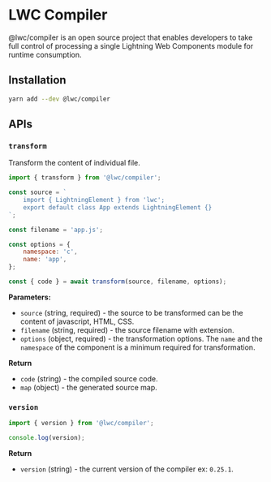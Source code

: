 # LWC Compiler

@lwc/compiler is an open source project that enables developers to take full control of processing a single Lightning Web Components module for runtime consumption.

## Installation

```sh
yarn add --dev @lwc/compiler
```

## APIs

### `transform`

Transform the content of individual file.

```js
import { transform } from '@lwc/compiler';

const source = `
    import { LightningElement } from 'lwc';
    export default class App extends LightningElement {}
`;

const filename = 'app.js';

const options = {
    namespace: 'c',
    name: 'app',
};

const { code } = await transform(source, filename, options);
```

**Parameters:**

-   `source` (string, required) - the source to be transformed can be the content of javascript, HTML, CSS.
-   `filename` (string, required) - the source filename with extension.
-   `options` (object, required) - the transformation options. The `name` and the `namespace` of the component is a minimum required for transformation.

**Return**

-   `code` (string) - the compiled source code.
-   `map` (object) - the generated source map.

### `version`

```js
import { version } from '@lwc/compiler';

console.log(version);
```

**Return**

-   `version` (string) - the current version of the compiler ex: `0.25.1`.
